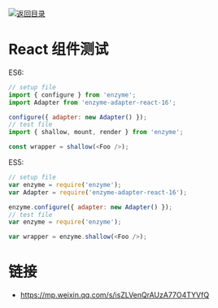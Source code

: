 [![返回目录](https://i.postimg.cc/50XLzC7C/image.png)](https://github.com/wx-chevalier/Web-Series)

# React 组件测试

ES6:

```js
// setup file
import { configure } from 'enzyme';
import Adapter from 'enzyme-adapter-react-16';

configure({ adapter: new Adapter() });
// test file
import { shallow, mount, render } from 'enzyme';

const wrapper = shallow(<Foo />);
```

ES5:

```js
// setup file
var enzyme = require('enzyme');
var Adapter = require('enzyme-adapter-react-16');

enzyme.configure({ adapter: new Adapter() });
// test file
var enzyme = require('enzyme');

var wrapper = enzyme.shallow(<Foo />);
```

# 链接

- https://mp.weixin.qq.com/s/isZLVenQrAUzA77O4TYVfQ
